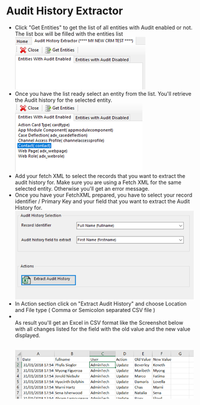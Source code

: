 # Audit History Extractor
<ul>
  <li> Click "Get Entities" to get the list of all entities with Audit enabled or not. The list box will be filled with the entities list 
  <br/><img src="./PictureDocumentation/1.png"/>
  </li>
  <li>Once you have the list ready select an entity from the list. You'll retrieve the Audit history for the selected entity.
   <br/><img src="./PictureDocumentation/2.png"/></li>
   <li>
Add your fetch XML to select the records that you want to extract the audit history for. Make sure you are using a Fetch XML for the same selected entity. Otherwise you'll get an error message.
  
   <li>Once you have your FetchXML prepared, you have to select your record identifier / Primary Key and your field that you want to extract the Audit History for.
 <br/><img src="./PictureDocumentation/3.png"/></li>
  </li>
   <li>In Action section click on "Extract Audit History"  and choose Location and File type ( Comma or Semicolon separated CSV file )
   
   
   
  </li>
     <li><br/>As result you'll get an Excel in CSV format like the Screenshot below with all changes listed for the field with the old value and the new value displayed.
  
  <br/><img src="./PictureDocumentation/4.png"/>
</li>
 
</ul>
